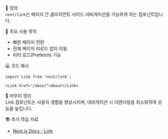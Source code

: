 📘 정의  
`next/link`는 페이지 간 클라이언트 사이드 네비게이션을 가능하게 하는 컴포넌트입니다.

🎯 주요 사용 목적  
- 빠른 페이지 전환  
- 전체 페이지 리로드 없이 이동  
- 미리 로드(Prefetch) 기능

💻 코드 예시  
```tsx
import Link from 'next/link';

<Link href="/about">About</Link>
```

🧩 마무리 정리  
Link 컴포넌트는 사용자 경험을 향상시키며, 네비게이션 시 리렌더링을 최소화하여 성능을 높입니다.

📚 추가 학습 자료  
- [Next.js Docs - Link](https://nextjs.org/docs/api-reference/next/link)
